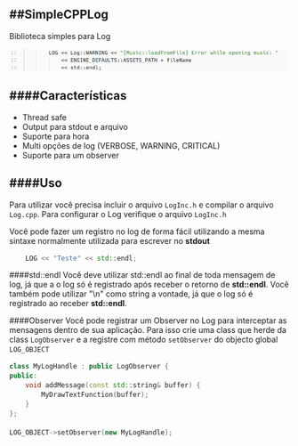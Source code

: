 ##SimpleCPPLog
---
Biblioteca simples para Log

![Code](code.png)

####Características
---
- Thread safe
- Output para stdout e arquivo
- Suporte para hora
- Multi opções de log (VERBOSE, WARNING, CRITICAL)
- Suporte para um observer


####Uso
---
Para utilizar você precisa incluir o arquivo `LogInc.h` e compilar o arquivo `Log.cpp`.
Para configurar o Log verifique o arquivo `LogInc.h`

Você pode fazer um registro no log de forma fácil utilizando a mesma sintaxe normalmente utilizada para escrever no **stdout** 
```c++
	LOG << "Teste" << std::endl;
```

####std::endl
Você deve utilizar std::endl ao final de toda mensagem de log, já que a o log só é registrado após receber o retorno de **std::endl**.
Você também pode utilizar "\n" como string a vontade, já que o log só é registrado ao receber **std::endl**.


####Observer
Você pode registrar um Observer no Log para interceptar as mensagens dentro de sua aplicação.
Para isso crie uma class que herde da class `LogObserver` e a registre com método `setObserver`
do objecto global `LOG_OBJECT`
```c++
class MyLogHandle : public LogObserver {
public:
	void addMessage(const std::string& buffer) {
		MyDrawTextFunction(buffer);
	}
};

LOG_OBJECT->setObserver(new MyLogHandle);
```

